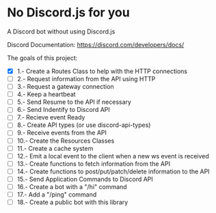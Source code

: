 # No Discord.js for you
A Discord bot without using Discord.js

Discord Documentation: https://discord.com/developers/docs/

The goals of this project:

- [x] 1.- Create a Routes Class to help with the HTTP connections
- [ ] 2.- Request information from the API using HTTP
- [ ] 3.- Request a gateway connection
- [ ] 4.- Keep a heartbeat
- [ ] 5.- Send Resume to the API if necessary
- [ ] 6.- Send Indentify to Discord API
- [ ] 7.- Recieve event Ready
- [ ] 8.- Create API types (or use discord-api-types)
- [ ] 9.- Receive events from the API
- [ ] 10.- Create the Resources Classes
- [ ] 11.- Create a cache system
- [ ] 12.- Emit a local event to the client when a new ws event is received
- [ ] 13.- Create functions to fetch information from the API
- [ ] 14.- Create functions to post/put/patch/delete information to the API
- [ ] 15.- Send Application Commands to Discord API
- [ ] 16.- Create a bot with a "/hi" command
- [ ] 17.- Add a "/ping" command
- [ ] 18.- Create a public bot with this library
